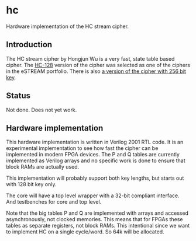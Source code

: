 # hc #
Hardware implementation of the HC stream cipher.

## Introduction ##

The HC stream cipher by Hongjun Wu is a very fast, state table based
cipher. The [HC-128](http://www.ecrypt.eu.org/stream/e2-hc128.html)
version of the cipher was selected as one of the ciphers in the eSTREAM
portfolio. There is also
[a version of the cipher with 256 bit key](https://eprint.iacr.org/2004/092.pdf).


## Status ##

Not done. Does not yet work.


## Hardware implementation ##

This hardware implementation is written in Verilog 2001 RTL code. It is
an experimental implementation to see how fast the cipher can be
implemented in modern FPGA devices. The P and Q tables are currently
implemented as Verilog arrays and no specific work is done to ensure
that block RAMs are actually used.

This implementation will probably support both key lengths, but starts
out with 128 bit key only.

The core will have a top level wrapper with a 32-bit compliant
interface. And testbenches for core and top level.

Note that the big tables P and Q are implemented with arrays and
accessed asynchronously, not clocked memories. This means that for FPGAs
these tables as separate registers, not block RAMs. This intentional
since we want to implement HC on a single cycle/word. So 64k will be
allocated.
